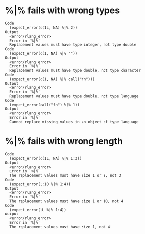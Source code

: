 # %|% fails with wrong types

    Code
      (expect_error(c(1L, NA) %|% 2))
    Output
      <error/rlang_error>
      Error in `%|%`:
      Replacement values must have type integer, not type double
    Code
      (expect_error(c(1, NA) %|% ""))
    Output
      <error/rlang_error>
      Error in `%|%`:
      Replacement values must have type double, not type character
    Code
      (expect_error(c(1, NA) %|% call("fn")))
    Output
      <error/rlang_error>
      Error in `%|%`:
      Replacement values must have type double, not type language
    Code
      (expect_error(call("fn") %|% 1))
    Output
      <error/rlang_error>
      Error in `%|%`:
      Cannot replace missing values in an object of type language

# %|% fails with wrong length

    Code
      (expect_error(c(1L, NA) %|% 1:3))
    Output
      <error/rlang_error>
      Error in `%|%`:
      The replacement values must have size 1 or 2, not 3
    Code
      (expect_error(1:10 %|% 1:4))
    Output
      <error/rlang_error>
      Error in `%|%`:
      The replacement values must have size 1 or 10, not 4
    Code
      (expect_error(1L %|% 1:4))
    Output
      <error/rlang_error>
      Error in `%|%`:
      The replacement values must have size 1, not 4


